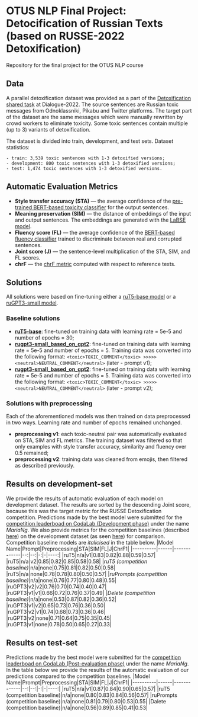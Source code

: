 # OTUS NLP Final Project: Detocification of Russian Texts (based on RUSSE-2022 Detoxification)
Repository for the final project for the OTUS NLP course

## Data
A parallel detoxification dataset was provided as a part of the [Detoxification shared task](https://russe.nlpub.org/2022/tox/) at Dialogue-2022. The source sentences are Russian toxic messages from Odnoklassniki, Pikabu and Twitter platforms. The target part of the dataset are the same messages which were manually rewritten by crowd workers to eliminate toxicity. Some toxic sentences contain multiple (up to 3) variants of detoxification.

The dataset is divided into train, development, and test sets. Dataset statistics:

    - train: 3,539 toxic sentences with 1-3 detoxified versions;
    - development: 800 toxic sentences with 1-3 detoxified versions;
    - test: 1,474 toxic sentences with 1-3 detoxified versions.

## Automatic Evaluation Metrics
- **Style transfer accuracy (STA)** — the average confidence of the [pre-trained BERT-based toxicity classifier](https://huggingface.co/SkolkovoInstitute/russian_toxicity_classifier) for the output sentences.
- **Meaning preservation (SIM)** — the distance of embeddings of the input and output sentences. The embeddings are generated with the [LaBSE model](https://huggingface.co/cointegrated/LaBSE-en-ru).
- **Fluency score (FL)** — the average confidence of the [BERT-based fluency classifier](https://huggingface.co/SkolkovoInstitute/rubert-base-corruption-detector) trained to discriminate between real and corrupted sentences.
- **Joint score (J)** — the sentence-level multiplication of the STA, SIM, and FL scores.
- **chrF** — the [chrF metric](https://www.nltk.org/_modules/nltk/translate/chrf_score.html) computed with respect to reference texts.

## Solutions
All solutions were based on fine-tuning either a [ruT5-base model](https://huggingface.co/ai-forever/ruT5-base) or a [ruGPT3-small model](https://huggingface.co/ai-forever/rugpt3small_based_on_gpt2).

### Baseline solutions
- **[ruT5-base](https://huggingface.co/ai-forever/ruT5-base)**: fine-tuned on training data with learning rate = 5e-5 and number of epochs = 30;
- **[rugpt3-small_based_on_gpt2](https://huggingface.co/ai-forever/rugpt3small_based_on_gpt2)**: fine-tuned on training data with learning rate = 5e-5 and number of epochs = 5. Training data was converted into the following format: `<toxic>TOXIC_COMMENT</toxic> >>>>> <neutral>NEUTRAL_COMMENT</neutral>` (later - prompt v1);
- **[rugpt3-small_based_on_gpt2](https://huggingface.co/ai-forever/rugpt3small_based_on_gpt2)**: fine-tuned on training data with learning rate = 5e-5 and number of epochs = 5. Training data was converted into the following format: `<toxic>TOXIC_COMMENT</toxic> >>>>> <neutral>NEUTRAL_COMMENT</neutral>` (later - prompt v2);

### Solutions with preprocessing
Each of the aforementioned models was then trained on data preprocessed in two ways. Learning rate and number of epochs remained unchanged.
- **preprocessing v1**: each toxic-neutral pair was automatically evaluated on STA, SIM and FL metrics. The training dataset was filtered so that only examples with style transfer accuracy, similarity and fluency over 0.5 remained;
- **preprocessing v2**: training data was cleaned from emojis, then filtered as described previously.

## Results on development-set
We provide the results of automatic evaluation of each model on development dataset. The results are sorted by the descending Joint score, because this was the target metric for the RUSSE Detoxification competition. Predictions made by the best model were submitted for the [competition leaderboad on CodaLab (Development phase)](https://codalab.lisn.upsaclay.fr/competitions/642#results) under the name *MariaNg*.
We also provide metrics for the competition baselines (described [here](https://www.dialog-21.ru/media/5755/dementievadplusetal105.pdf)) on the development dataset (as seen [here](https://codalab.lisn.upsaclay.fr/competitions/642#results)) for comparison. Competition baseline models are *italicised* in the table below.
|Model Name|Prompt|Preprocessing|STA|SIM|FL|J|ChrF1|
|----------|------|-------------|--:|--:|-:|-|----:|
|ruT5|n/a|v1|0.83|0.82|0.88|0.59|0.57|
|ruT5|n/a|v2|0.85|0.82|0.85|0.58|0.58|
|*ruT5 (competition baseline)*|n/a|none|0.75|0.81|0.82|0.50|0.58|
|ruT5|n/a|none|0.78|0.78|0.80|0.50|0.57|
|*ruPrompts (competition baseline)*|n/a|none|0.76|0.77|0.80|0.48|0.55|
|ruGPT3|v2|v2|0.76|0.70|0.74|0.40|0.47|
|ruGPT3|v1|v1|0.66|0.72|0.76|0.37|0.49|
|*Delete (competition baseline)*|n/a|none|0.53|0.87|0.82|0.36|0.52|
|ruGPT3|v1|v2|0.65|0.73|0.76|0.36|0.50|
|ruGPT3|v2|v1|0.74|0.68|0.73|0.36|0.46|
|ruGPT3|v2|none|0.71|0.64|0.75|0.35|0.45|
|ruGPT3|v1|none|0.78|0.50|0.65|0.27|0.33|

## Results on test-set
Predictions made by the best model were submitted for the [competition leaderboad on CodaLab (Post-evaluation phase)](https://codalab.lisn.upsaclay.fr/competitions/642#results) under the name *MariaNg*. In the table below we provide the results of the automatic evaluation of our predictions compared to the competition baselines.
|Model Name|Prompt|Preprocessing|STA|SIM|FL|J|ChrF1|
|----------|------|-------------|--:|--:|-:|-|----:|
|ruT5|n/a|v1|0.87|0.84|0.90|0.65|0.57|
|ruT5 (competition baseline)|n/a|none|0.80|0.83|0.84|0.56|0.57|
|ruPrompts (competition baseline)|n/a|none|0.81|0.79|0.80|0.53|0.55|
|Dalete (competition baseline)|n/a|none|0.56|0.89|0.85|0.41|0.53|
